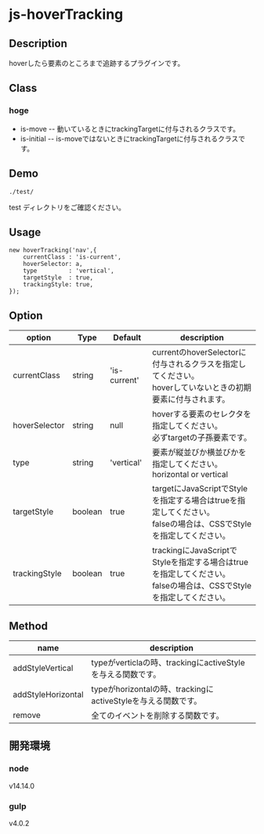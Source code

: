 # js-hoverTracking


## Description
hoverしたら要素のところまで追跡するプラグインです。


## Class
### hoge
- is-move -- 動いているときにtrackingTargetに付与されるクラスです。
- is-initial -- is-moveではないときにtrackingTargetに付与されるクラスです。



## Demo
```
./test/
``` 
test ディレクトリをご確認ください。  


## Usage
```
new hoverTracking('nav',{
	currentClass : 'is-current',
	hoverSelector: a,
	type         : 'vertical',
	targetStyle  : true,
	trackingStyle: true,
});
```


## Option
| option | Type | Default | description |
| ---- | ---- | ---- | ---- |
| currentClass | string | 'is-current' | currentのhoverSelectorに付与されるクラスを指定してください。<br>hoverしていないときの初期要素に付与されます。 |
| hoverSelector | string | null | hoverする要素のセレクタを指定してください。<br>必ずtargetの子孫要素です。 |
| type | string | 'vertical' | 要素が縦並びか横並びかを指定してください。<br>horizontal or vertical |
| targetStyle | boolean | true | targetにJavaScriptでStyleを指定する場合はtrueを指定してください。<br>falseの場合は、CSSでStyleを指定してください。 |
| trackingStyle | boolean | true | trackingにJavaScriptでStyleを指定する場合はtrueを指定してください。<br>falseの場合は、CSSでStyleを指定してください。 |



## Method
| name  | description |
| ---- | ---- |
| addStyleVertical | typeがverticlaの時、trackingにactiveStyleを与える関数です。 |
| addStyleHorizontal | typeがhorizontalの時、trackingにactiveStyleを与える関数です。 |
| remove | 全てのイベントを削除する関数です。 |




## 開発環境

### node
v14.14.0


### gulp
v4.0.2
